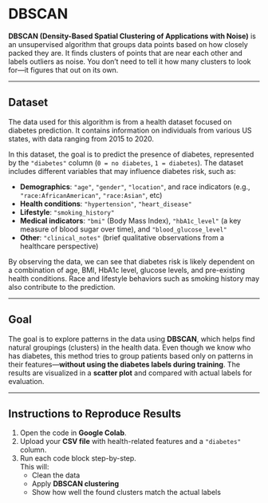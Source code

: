 # DBSCAN

**DBSCAN (Density-Based Spatial Clustering of Applications with Noise)** is an unsupervised algorithm that groups data points based on how closely packed they are. It finds clusters of points that are near each other and labels outliers as noise. You don’t need to tell it how many clusters to look for—it figures that out on its own.

---

## Dataset

The data used for this algorithm is from a health dataset focused on diabetes prediction. It contains information on individuals from various US states, with data ranging from 2015 to 2020.

In this dataset, the goal is to predict the presence of diabetes, represented by the `"diabetes"` column (`0 = no diabetes`, `1 = diabetes`). The dataset includes different variables that may influence diabetes risk, such as:

- **Demographics**: `"age"`, `"gender"`, `"location"`, and race indicators (e.g., `"race:AfricanAmerican"`, `"race:Asian"`, etc)
- **Health conditions**: `"hypertension"`, `"heart_disease"`
- **Lifestyle**: `"smoking_history"`
- **Medical indicators**: `"bmi"` (Body Mass Index), `"hbA1c_level"` (a key measure of blood sugar over time), and `"blood_glucose_level"`
- **Other**: `"clinical_notes"` (brief qualitative observations from a healthcare perspective)

By observing the data, we can see that diabetes risk is likely dependent on a combination of age, BMI, HbA1c level, glucose levels, and pre-existing health conditions. Race and lifestyle behaviors such as smoking history may also contribute to the prediction.

---

## Goal

The goal is to explore patterns in the data using **DBSCAN**, which helps find natural groupings (clusters) in the health data. Even though we know who has diabetes, this method tries to group patients based only on patterns in their features—**without using the diabetes labels during training**. The results are visualized in a **scatter plot** and compared with actual labels for evaluation.

---

## Instructions to Reproduce Results

1. Open the code in **Google Colab**.
2. Upload your **CSV file** with health-related features and a `"diabetes"` column.
3. Run each code block step-by-step.  
   This will:
   - Clean the data  
   - Apply **DBSCAN clustering**  
   - Show how well the found clusters match the actual labels